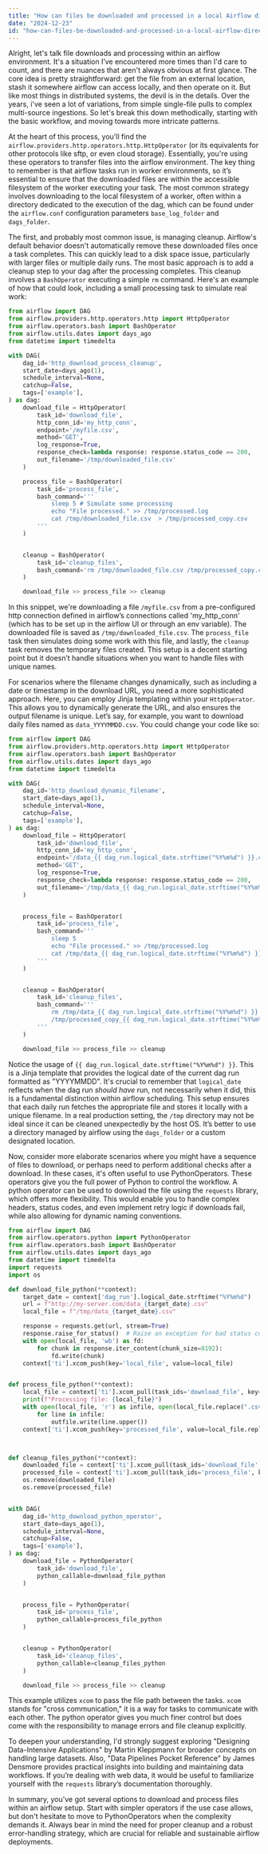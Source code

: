 ```yaml
---
title: "How can files be downloaded and processed in a local Airflow directory?"
date: "2024-12-23"
id: "how-can-files-be-downloaded-and-processed-in-a-local-airflow-directory"
---
```


Alright, let's talk file downloads and processing within an airflow environment. It's a situation I’ve encountered more times than I'd care to count, and there are nuances that aren't always obvious at first glance. The core idea is pretty straightforward: get the file from an external location, stash it somewhere airflow can access locally, and then operate on it. But like most things in distributed systems, the devil is in the details. Over the years, i've seen a lot of variations, from simple single-file pulls to complex multi-source ingestions. So let's break this down methodically, starting with the basic workflow, and moving towards more intricate patterns.

At the heart of this process, you'll find the `airflow.providers.http.operators.http.HttpOperator` (or its equivalents for other protocols like sftp, or even cloud storage). Essentially, you're using these operators to transfer files into the airflow environment. The key thing to remember is that airflow tasks run in worker environments, so it’s essential to ensure that the downloaded files are within the accessible filesystem of the worker executing your task. The most common strategy involves downloading to the local filesystem of a worker, often within a directory dedicated to the execution of the dag, which can be found under the `airflow.conf` configuration parameters `base_log_folder` and `dags_folder`.

The first, and probably most common issue, is managing cleanup. Airflow's default behavior doesn't automatically remove these downloaded files once a task completes. This can quickly lead to a disk space issue, particularly with larger files or multiple daily runs. The most basic approach is to add a cleanup step to your dag after the processing completes. This cleanup involves a `BashOperator` executing a simple `rm` command. Here's an example of how that could look, including a small processing task to simulate real work:

```python
from airflow import DAG
from airflow.providers.http.operators.http import HttpOperator
from airflow.operators.bash import BashOperator
from airflow.utils.dates import days_ago
from datetime import timedelta

with DAG(
    dag_id='http_download_process_cleanup',
    start_date=days_ago(1),
    schedule_interval=None,
    catchup=False,
    tags=['example'],
) as dag:
    download_file = HttpOperator(
        task_id='download_file',
        http_conn_id='my_http_conn',
        endpoint='/myfile.csv',
        method='GET',
        log_response=True,
        response_check=lambda response: response.status_code == 200,
        out_filename='/tmp/downloaded_file.csv'
    )

    process_file = BashOperator(
        task_id='process_file',
        bash_command='''
            sleep 5 # Simulate some processing
            echo "File processed." >> /tmp/processed.log
            cat /tmp/downloaded_file.csv  > /tmp/processed_copy.csv
        '''
    )


    cleanup = BashOperator(
        task_id='cleanup_files',
        bash_command='rm /tmp/downloaded_file.csv /tmp/processed_copy.csv'
    )

    download_file >> process_file >> cleanup
```

In this snippet, we're downloading a file `/myfile.csv` from a pre-configured http connection defined in airflow’s connections called 'my_http_conn' (which has to be set up in the airflow UI or through an env variable). The downloaded file is saved as `/tmp/downloaded_file.csv`. The `process_file` task then simulates doing some work with this file, and lastly, the `cleanup` task removes the temporary files created. This setup is a decent starting point but it doesn’t handle situations when you want to handle files with unique names.

For scenarios where the filename changes dynamically, such as including a date or timestamp in the download URL, you need a more sophisticated approach. Here, you can employ Jinja templating within your `HttpOperator`. This allows you to dynamically generate the URL, and also ensures the output filename is unique. Let’s say, for example, you want to download daily files named as `data_YYYYMMDD.csv`. You could change your code like so:

```python
from airflow import DAG
from airflow.providers.http.operators.http import HttpOperator
from airflow.operators.bash import BashOperator
from airflow.utils.dates import days_ago
from datetime import timedelta

with DAG(
    dag_id='http_download_dynamic_filename',
    start_date=days_ago(1),
    schedule_interval=None,
    catchup=False,
    tags=['example'],
) as dag:
    download_file = HttpOperator(
        task_id='download_file',
        http_conn_id='my_http_conn',
        endpoint='/data_{{ dag_run.logical_date.strftime("%Y%m%d") }}.csv',
        method='GET',
        log_response=True,
        response_check=lambda response: response.status_code == 200,
        out_filename='/tmp/data_{{ dag_run.logical_date.strftime("%Y%m%d") }}.csv'
    )


    process_file = BashOperator(
        task_id='process_file',
        bash_command='''
            sleep 5
            echo "File processed." >> /tmp/processed.log
            cat /tmp/data_{{ dag_run.logical_date.strftime("%Y%m%d") }}.csv > /tmp/processed_copy_{{ dag_run.logical_date.strftime("%Y%m%d") }}.csv
        '''
    )


    cleanup = BashOperator(
        task_id='cleanup_files',
        bash_command='''
            rm /tmp/data_{{ dag_run.logical_date.strftime("%Y%m%d") }}.csv \
            /tmp/processed_copy_{{ dag_run.logical_date.strftime("%Y%m%d") }}.csv
        '''
    )

    download_file >> process_file >> cleanup

```

Notice the usage of `{{ dag_run.logical_date.strftime("%Y%m%d") }}`. This is a Jinja template that provides the logical date of the current dag run formatted as "YYYYMMDD". It's crucial to remember that `logical_date` reflects when the dag run *should have* run, not necessarily when it did, this is a fundamental distinction within airflow scheduling. This setup ensures that each daily run fetches the appropriate file and stores it locally with a unique filename. In a real production setting, the `/tmp` directory may not be ideal since it can be cleaned unexpectedly by the host OS. It’s better to use a directory managed by airflow using the `dags_folder` or a custom designated location.

Now, consider more elaborate scenarios where you might have a sequence of files to download, or perhaps need to perform additional checks after a download. In these cases, it's often useful to use PythonOperators. These operators give you the full power of Python to control the workflow. A python operator can be used to download the file using the `requests` library, which offers more flexibility. This would enable you to handle complex headers, status codes, and even implement retry logic if downloads fail, while also allowing for dynamic naming conventions.

```python
from airflow import DAG
from airflow.operators.python import PythonOperator
from airflow.operators.bash import BashOperator
from airflow.utils.dates import days_ago
from datetime import timedelta
import requests
import os

def download_file_python(**context):
    target_date = context['dag_run'].logical_date.strftime("%Y%m%d")
    url = f"http://my-server.com/data_{target_date}.csv"
    local_file = f"/tmp/data_{target_date}.csv"

    response = requests.get(url, stream=True)
    response.raise_for_status()  # Raise an exception for bad status codes
    with open(local_file, 'wb') as fd:
        for chunk in response.iter_content(chunk_size=8192):
            fd.write(chunk)
    context['ti'].xcom_push(key='local_file', value=local_file)


def process_file_python(**context):
    local_file = context['ti'].xcom_pull(task_ids='download_file', key='local_file')
    print(f"Processing file: {local_file}")
    with open(local_file, 'r') as infile, open(local_file.replace(".csv",".processed.csv"), 'w') as outfile:
        for line in infile:
            outfile.write(line.upper())
    context['ti'].xcom_push(key='processed_file', value=local_file.replace(".csv",".processed.csv"))



def cleanup_files_python(**context):
    downloaded_file = context['ti'].xcom_pull(task_ids='download_file', key='local_file')
    processed_file = context['ti'].xcom_pull(task_ids='process_file', key='processed_file')
    os.remove(downloaded_file)
    os.remove(processed_file)


with DAG(
    dag_id='http_download_python_operator',
    start_date=days_ago(1),
    schedule_interval=None,
    catchup=False,
    tags=['example'],
) as dag:
    download_file = PythonOperator(
        task_id='download_file',
        python_callable=download_file_python
    )


    process_file = PythonOperator(
        task_id='process_file',
        python_callable=process_file_python
    )


    cleanup = PythonOperator(
        task_id='cleanup_files',
        python_callable=cleanup_files_python
    )

    download_file >> process_file >> cleanup
```
This example utilizes `xcom` to pass the file path between the tasks. `xcom` stands for "cross communication," it is a way for tasks to communicate with each other. The python operator gives you much finer control but does come with the responsibility to manage errors and file cleanup explicitly.

To deepen your understanding, I'd strongly suggest exploring "Designing Data-Intensive Applications" by Martin Kleppmann for broader concepts on handling large datasets. Also, "Data Pipelines Pocket Reference" by James Densmore provides practical insights into building and maintaining data workflows. If you’re dealing with web data, it would be useful to familiarize yourself with the `requests` library’s documentation thoroughly.

In summary, you've got several options to download and process files within an airflow setup. Start with simpler operators if the use case allows, but don't hesitate to move to PythonOperators when the complexity demands it. Always bear in mind the need for proper cleanup and a robust error-handling strategy, which are crucial for reliable and sustainable airflow deployments.
